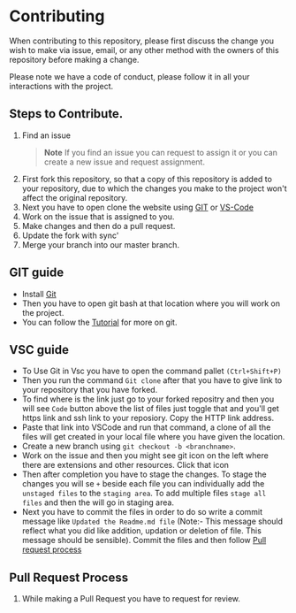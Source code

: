 # Contributing

When contributing to this repository, please first discuss the change you wish to make via issue,
email, or any other method with the owners of this repository before making a change. 

Please note we have a code of conduct, please follow it in all your interactions with the project.

## Steps to Contribute.
1. Find an issue
   >**Note**
   >If you find an issue you can request to assign it or you can create a new issue and request assignment.
2. First fork this repository, so that a copy of this repository is added to your repository, due to which the changes you make to 
the project won't affect the original repository. 
3. Next you have to open clone the website using [GIT](#git-guide) or [VS-Code](#vsc-guide)
4. Work on the issue that is assigned to you.
5. Make changes and then do a pull request.
6. Update the fork with sync'
7. Merge your branch into our master branch.

## GIT guide
- Install [Git](https://gitforwindows.org/)
- Then you have to open git bash at that location where you will work on the project.
- You can follow the [Tutorial](https://youtu.be/apGV9Kg7ics) for more on git.

## VSC guide
- To Use Git in Vsc you have to open the command pallet ```(Ctrl+Shift+P)```
- Then you run the command ``Git clone`` after that you have to give link to your repository that you have forked.
- To find where is the link just go to your forked repositry and then you will see ```Code``` button above the list of files just toggle that and you'll get https link and ssh link to your reposiory. Copy the HTTP link address.
- Paste that link into VSCode and run that command, a clone of all the files will get created in your local file where you have given the location.
- Create a new branch using ```git checkout -b <branchname>```. 
- Work on the issue and then you might see git icon on the left where there are extensions and other resources. Click that icon 
- Then after completion you have to stage the changes. To stage the changes you will se ```+``` beside each file you can individually add the ```unstaged files``` to the ```staging area```. To add multiple files ```stage all files``` and then the will go in staging area. 
- Next you have to commit the files in order to do so write a commit message like ```Updated the Readme.md file``` (Note:- This message should reflect what you did like addition, updation or deletion of file. This message should be sensible). Commit the files and then follow [Pull request process](#pull-request-process)

## Pull Request Process

1. While making a Pull Request you have to request for review.


